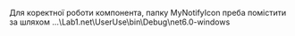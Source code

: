 Для коректної роботи компонента, папку MyNotifyIcon преба помістити за шляхом ...\Lab1.net\UserUse\bin\Debug\net6.0-windows
